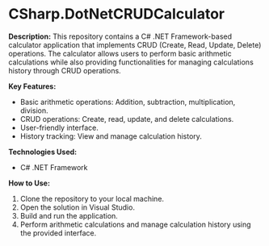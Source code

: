 # CSharp.DotNetCRUDCalculator

**Description:**
This repository contains a C# .NET Framework-based calculator application that implements CRUD (Create, Read, Update, Delete) operations. The calculator allows users to perform basic arithmetic calculations while also providing functionalities for managing calculations history through CRUD operations.

**Key Features:**
- Basic arithmetic operations: Addition, subtraction, multiplication, division.
- CRUD operations: Create, read, update, and delete calculations.
- User-friendly interface.
- History tracking: View and manage calculation history.

**Technologies Used:**
- C# .NET Framework

**How to Use:**
1. Clone the repository to your local machine.
2. Open the solution in Visual Studio.
3. Build and run the application.
4. Perform arithmetic calculations and manage calculation history using the provided interface.
